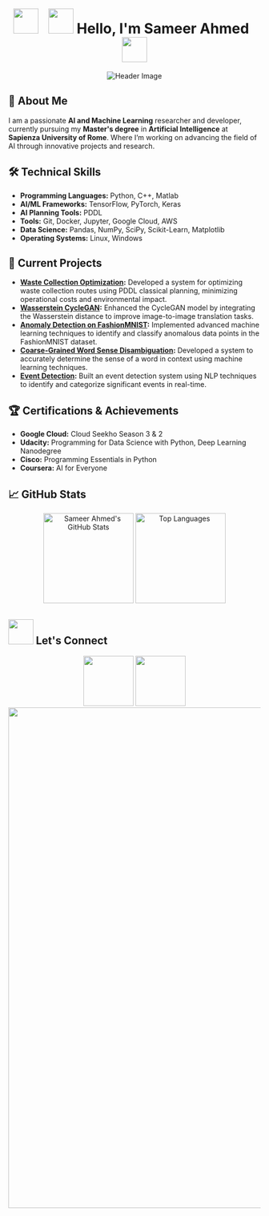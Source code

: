 <div align="center">

# <img src="https://user-images.githubusercontent.com/74038190/213844263-a8897a51-32f4-4b3b-b5c2-e1528b89f6f3.png" width="50px" /> &nbsp; <img src="https://user-images.githubusercontent.com/74038190/214644152-52f47eb3-5e31-4f47-8758-05c9468d5596.gif" width="50"> Hello, I'm Sameer Ahmed &nbsp; <img src="https://user-images.githubusercontent.com/74038190/213844263-a8897a51-32f4-4b3b-b5c2-e1528b89f6f3.png" width="50px" />

![Header Image](https://github.com/Anmol-Baranwal/Cool-GIFs-For-GitHub/assets/74038190/8aa99f6c-267d-4977-9cd3-1a4c11675863)
</div>


## 🌟 About Me

I am a passionate **AI and Machine Learning** researcher and developer, currently pursuing my **Master's degree** in **Artificial Intelligence** at **Sapienza University of Rome**. Where I’m working on advancing the field of AI through innovative projects and research.


## 🛠️ Technical Skills
- **Programming Languages:** Python, C++, Matlab
- **AI/ML Frameworks:** TensorFlow, PyTorch, Keras
- **AI Planning Tools:** PDDL
- **Tools:** Git, Docker, Jupyter, Google Cloud, AWS
- **Data Science:** Pandas, NumPy, SciPy, Scikit-Learn, Matplotlib
- **Operating Systems:** Linux, Windows


## 🧠 Current Projects
- **[Waste Collection Optimization](https://github.com/Sameer-Ahmed7/Waste-Management-Planning):** Developed a system for optimizing waste collection routes using PDDL classical planning, minimizing operational costs and environmental impact.
- **[Wasserstein CycleGAN](https://github.com/Sameer-Ahmed7/Wasserstein-CycleGAN):** Enhanced the CycleGAN model by integrating the Wasserstein distance to improve image-to-image translation tasks.
- **[Anomaly Detection on FashionMNIST](https://github.com/Sameer-Ahmed7/Anomaly-Detection-on-FashionMNIST):** Implemented advanced machine learning techniques to identify and classify anomalous data points in the FashionMNIST dataset.
- **[Coarse-Grained Word Sense Disambiguation](https://github.com/Sameer-Ahmed7/Coarse-Grained-WSD):** Developed a system to accurately determine the sense of a word in context using machine learning techniques.
- **[Event Detection](https://github.com/Sameer-Ahmed7/Event-Detection):** Built an event detection system using NLP techniques to identify and categorize significant events in real-time.

## 🏆 Certifications & Achievements
- **Google Cloud:** Cloud Seekho Season 3 & 2
- **Udacity:** Programming for Data Science with Python, Deep Learning Nanodegree
- **Cisco:** Programming Essentials in Python
- **Coursera:** AI for Everyone

## 📈 GitHub Stats
<p align="center">
  <img height="180em" src="https://github-readme-stats.vercel.app/api?username=Sameer-Ahmed7&show_icons=true&hide_border=true&theme=radical" alt="Sameer Ahmed's GitHub Stats" />
  <img height="180em" src="https://github-readme-stats.vercel.app/api/top-langs/?username=Sameer-Ahmed7&layout=compact&hide_border=true&theme=radical" alt="Top Languages" />
</p>

## <img src="https://user-images.githubusercontent.com/74038190/214644145-264f4759-7633-441e-9d67-d8dda9d50d26.gif" width="50"> Let's Connect

<div align="center">
<a href="https://www.linkedin.com/in/sameer-ahmed-41b4b81aa/"><img src="https://user-images.githubusercontent.com/74038190/235294012-0a55e343-37ad-4b0f-924f-c8431d9d2483.gif" width="100"></a>  <a href="https://github.com/Sameer-Ahmed7"><img src="https://user-images.githubusercontent.com/74038190/212257468-1e9a91f1-b626-4baa-b15d-5c385dfa7ed2.gif" width="100"></a> </a>  
</div>

<img src="https://user-images.githubusercontent.com/74038190/212744287-14f66c13-5458-40dc-9244-8ff533fc8f4a.gif" width="1000">





